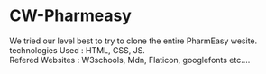 # CW-Pharmeasy
We tried our level best to try to clone the entire PharmEasy wesite. <br>
technologies Used : HTML, CSS, JS.    <br>
Refered Websites : W3schools, Mdn, Flaticon, googlefonts etc....
